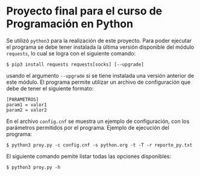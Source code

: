 # Proyecto final para el curso de Programación en Python
Se utilizó `python3` para la realización de este proyecto. Para poder ejecutar el programa se debe tener instalada la última versión disponible del módulo `requests`, lo cual se logra con el siguiente comando:
```
$ pip3 install requests requests[socks] [--upgrade]
```
usando el argumento `--upgrade` si se tiene instalada una versión anterior de este módulo.
El programa permite utilizar un archivo de configuración que debe de tener el siguiente formato:
``` 
[PARAMETROS]
param1 = valor1
param2 = valor2
``` 
En el archivo `config.cnf` se muestra un ejemplo de configuración, con los parámetros permitidos por el programa.
Ejemplo de ejecución del programa:
```
$ python3 proy.py -c config.cnf -s python.org -t -T -r reporte_py.txt
```
El siguiente comando pemite listar todas las opciones disponibles:
```
$ python3 proy.py -h
```
